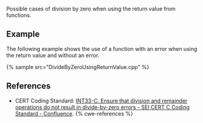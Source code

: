 Possible cases of division by zero when using the return value from functions.


## Example
The following example shows the use of a function with an error when using the return value and without an error.

{% sample src="DivideByZeroUsingReturnValue.cpp" %}

## References
* CERT Coding Standard: [INT33-C. Ensure that division and remainder operations do not result in divide-by-zero errors - SEI CERT C Coding Standard - Confluence](https://wiki.sei.cmu.edu/confluence/display/c/INT33-C.+Ensure+that+division+and+remainder+operations+do+not+result+in+divide-by-zero+errors).
{% cwe-references %}
